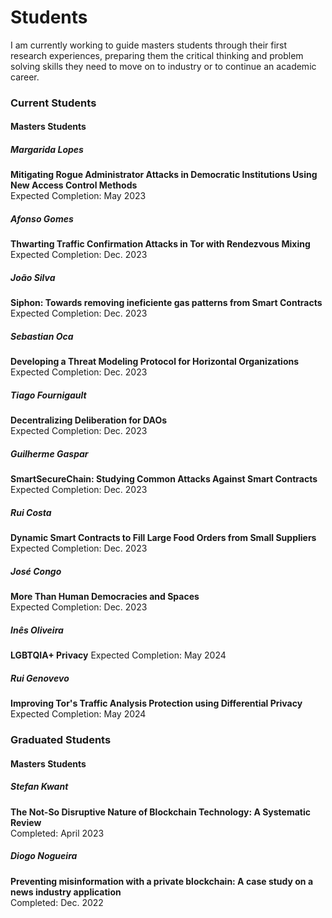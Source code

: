 # Students

I am currently working to guide masters students through their first research
experiences, preparing them the critical thinking and problem solving skills
they need to move on to industry or to continue an academic career.

### Current Students

#### Masters Students

##### Margarida Lopes
**Mitigating Rogue Administrator Attacks in Democratic Institutions Using New
Access Control Methods**\
Expected Completion: May 2023

##### Afonso Gomes
**Thwarting Traffic Confirmation Attacks in Tor with Rendezvous Mixing**\
Expected Completion: Dec. 2023

##### João Silva
**Siphon: Towards removing ineficiente gas patterns from Smart Contracts**\
Expected Completion: Dec. 2023

##### Sebastian Oca
**Developing a Threat Modeling Protocol for Horizontal Organizations**\
Expected Completion: Dec. 2023

##### Tiago Fournigault
**Decentralizing Deliberation for DAOs**\
Expected Completion: Dec. 2023

##### Guilherme Gaspar
**SmartSecureChain: Studying Common Attacks Against Smart Contracts**\
Expected Completion: Dec. 2023

##### Rui Costa
**Dynamic Smart Contracts to Fill Large Food Orders from Small Suppliers**\
Expected Completion: Dec. 2023

##### José Congo
**More Than Human Democracies and Spaces**\
Expected Completion: Dec. 2023

##### Inês Oliveira
**LGBTQIA+ Privacy**
Expected Completion: May 2024

##### Rui Genovevo
**Improving Tor's Traffic Analysis Protection using Differential Privacy**
Expected Completion: May 2024

### Graduated Students

#### Masters Students

##### Stefan Kwant
**The Not-So Disruptive Nature of Blockchain Technology: A Systematic Review**\
Completed: April 2023


##### Diogo Nogueira
**Preventing misinformation with a private blockchain: A case study on a news
industry application**\
Completed: Dec. 2022
